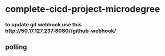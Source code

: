 # complete-cicd-project-microdegree
###  to update git webhook use this http://50.17.127.237:8080//github-webhook/
## polling
